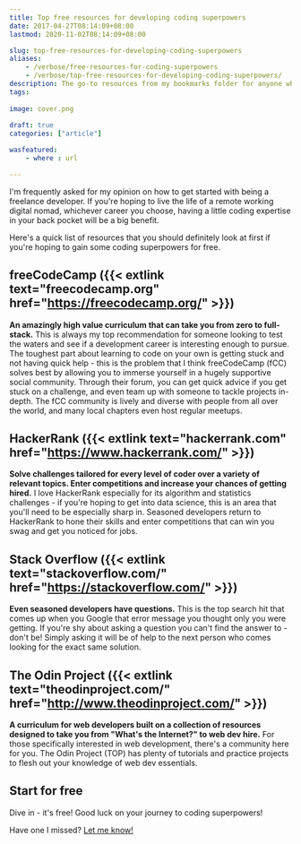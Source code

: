 ```yaml
---
title: Top free resources for developing coding superpowers
date: 2017-04-27T08:14:09+08:00
lastmod: 2020-11-02T08:14:09+08:00

slug: top-free-resources-for-developing-coding-superpowers
aliases:
    - /verbose/free-resources-for-coding-superpowers
    - /verbose/top-free-resources-for-developing-coding-superpowers/
description: The go-to resources from my bookmarks folder for anyone who wants to learn to code.
tags:
    
image: cover.png
 
draft: true
categories: ["article"]

wasfeatured:
    - where : url

---
```


I'm frequently asked for my opinion on how to get started with being a freelance developer. If you're hoping to live the life of a remote working digital nomad, whichever career you choose, having a little coding expertise in your back pocket will be a big benefit.

Here's a quick list of resources that you should definitely look at first if you're hoping to gain some coding superpowers for free.

## freeCodeCamp ({{< extlink text="freecodecamp.org" href="https://freecodecamp.org/" >}})

**An amazingly high value curriculum that can take you from zero to full-stack.** This is always my top recommendation for someone looking to test the waters and see if a development career is interesting enough to pursue. The toughest part about learning to code on your own is getting stuck and not having quick help - this is the problem that I think freeCodeCamp (fCC) solves best by allowing you to immerse yourself in a hugely supportive social community. Through their forum, you can get quick advice if you get stuck on a challenge, and even team up with someone to tackle projects in-depth. The fCC community is lively and diverse with people from all over the world, and many local chapters even host regular meetups.

## HackerRank ({{< extlink text="hackerrank.com" href="https://www.hackerrank.com/" >}})

**Solve challenges tailored for every level of coder over a variety of relevant topics. Enter competitions and increase your chances of getting hired.** I love HackerRank especially for its algorithm and statistics challenges - if you're hoping to get into data science, this is an area that you'll need to be especially sharp in. Seasoned developers return to HackerRank to hone their skills and enter competitions that can win you swag and get you noticed for jobs.

## Stack Overflow ({{< extlink text="stackoverflow.com/" href="https://stackoverflow.com/" >}})

**Even seasoned developers have questions.** This is the top search hit that comes up when you Google that error message you thought only you were getting. If you're shy about asking a question you can't find the answer to - don't be! Simply asking it will be of help to the next person who comes looking for the exact same solution.

## The Odin Project ({{< extlink text="theodinproject.com/" href="http://www.theodinproject.com/" >}})

**A curriculum for web developers built on a collection of resources designed to take you from "What's the Internet?" to web dev hire.** For those specifically interested in web development, there's a community here for you. The Odin Project (TOP) has plenty of tutorials and practice projects to flesh out your knowledge of web dev essentials.

## Start for free

Dive in - it's free! Good luck on your journey to coding superpowers!

Have one I missed? [Let me know!](/contact)
